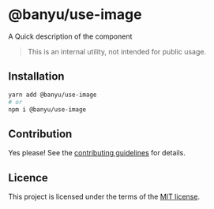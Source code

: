 # @banyu/use-image

A Quick description of the component

> This is an internal utility, not intended for public usage.

## Installation

```sh
yarn add @banyu/use-image
# or
npm i @banyu/use-image
```

## Contribution

Yes please! See the
[contributing guidelines](https://github.com/muhamien/jala-design/blob/master/CONTRIBUTING.md)
for details.

## Licence

This project is licensed under the terms of the
[MIT license](https://github.com/muhamien/jala-design/blob/master/LICENSE).
